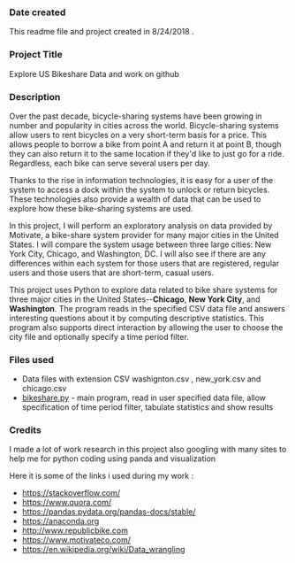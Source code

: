 ### Date created
This readme file and project created in 8/24/2018 .

### Project Title
Explore US Bikeshare Data and work on github

### Description

Over the past decade, bicycle-sharing systems have been growing in number and popularity in cities across the world. Bicycle-sharing systems allow users to rent bicycles on a very short-term basis for a price. This allows people to borrow a bike from point A and return it at point B, though they can also return it to the same location if they'd like to just go for a ride. Regardless, each bike can serve several users per day.

Thanks to the rise in information technologies, it is easy for a user of the system to access a dock within the system to unlock or return bicycles. These technologies also provide a wealth of data that can be used to explore how these bike-sharing systems are used.

In this project, I will perform an exploratory analysis on data provided by Motivate, a bike-share system provider for many major cities in the United States. I will compare the system usage between three large cities: New York City, Chicago, and Washington, DC. I will also see if there are any differences within each system for those users that are registered, regular users and those users that are short-term, casual users.

This project uses Python to explore data related to bike share systems for three major cities in the United States--**Chicago**, **New York City**, and **Washington**. 
The program reads in the specified CSV data file and answers interesting questions about it by computing descriptive statistics. 
This program also supports direct interaction by allowing the user to choose the city file and optionally specify a time period filter.

### Files used
* Data files with extension CSV washignton.csv , new_york.csv and chicago.csv
* [bikeshare.py](bikeshare.py) - main program, read in user specified data file, allow specification of time period filter, tabulate statistics and show results

### Credits
I made a lot of work research in this project also googling with many sites to help me for python coding using panda and visualization 

Here it is some of the links i used during my work :

* https://stackoverflow.com/
* https://www.quora.com/
* https://pandas.pydata.org/pandas-docs/stable/
* https://anaconda.org
* http://www.republicbike.com
* https://www.motivateco.com/
* https://en.wikipedia.org/wiki/Data_wrangling



